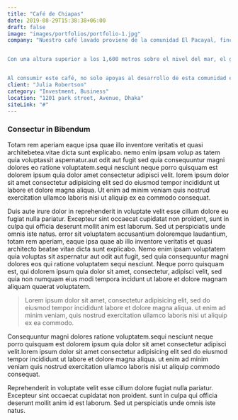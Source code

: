 ```yaml
---
title: "Café de Chiapas"
date: 2019-08-29T15:38:38+06:00
draft: false
image: "images/portfolios/portfolio-1.jpg"
company: "Nuestro café lavado proviene de la comunidad El Pacayal, finca Morelia, la cual es propiedad de la familia Camposeco. Se encuentra en la frontera con Guatemala, rodeada por abundante naturaleza, y con lluvias durante todo el año.


Con una altura superior a los 1,600 metros sobre el nivel del mar, el grano adquiere notas frutales que nos recuerdan a la naranja y al durazno. Las principales variedades del grano son: bourbon, catuaí, oro azteca, geisha y márago.


Al consumir este café, no solo apoyas al desarrollo de esta comunidad en la sierra chiapaneca, sino que además contribuyes a seguir dando trabajo a familias de Guatemala que también son empleadas."
client: "Julia Robertson"
category: "Investment, Business"
location: "1201 park street, Avenue, Dhaka"
siteLink: "#"
---
```


### Consectur in Bibendum
          
Totam rem aperiam eaque ipsa quae illo inventore veritatis et quasi architebetea.vitae dicta sunt
explicabo.
nemo enim ipsam volup as tatem quia voluptassit aspernatur.aut odit aut fugit sed quia consequuntur
magni dolores eo ratione voluptatem.sequi nesciunt neque porro quisquam est dolorem ipsum quia dolor
amet consectetur adipisci velit. lorem ipsum dolor sit amet consectetur adipisicing elit sed do eiusmod
tempor incididunt ut labore et dolore magna aliqua. Ut enim ad minim veniam quis nostrud exercitation
ullamco laboris nisi ut aliquip ex ea commodo consequat.

Duis aute irure dolor in reprehenderit in voluptate velit esse cillum dolore eu fugiat nulla pariatur.
Excepteur sint occaecat cupidatat non proident, sunt in culpa qui officia deserunt mollit anim est
laborum. Sed ut perspiciatis unde omnis iste natus. error sit voluptatem accusantium doloremque laudantium,
totam rem aperiam, eaque ipsa quae ab illo inventore veritatis et quasi architecto beatae vitae dicta
sunt explicabo. Nemo enim ipsam voluptatem quia voluptas sit aspernatur aut odit aut fugit, sed quia
consequuntur magni dolores eos qui ratione voluptatem sequi nesciunt. Neque porro quisquam est, qui
dolorem ipsum quia dolor sit amet, consectetur, adipisci velit, sed quia non numquam eius modi tempora
incidunt ut labore et dolore magnam aliquam quaerat voluptatem.


>Lorem ipsum dolor sit amet, consectetur adipisicing elit, sed do eiusmod tempor incididunt labore et dolore magna aliqua. ut enim ad minim veniam, quis nostrud exercitation ullamco laboris nisi ut aliquip ex ea commodo.
          
Consequuntur magni dolores ratione voluptatem.sequi nesciunt neque porro quisquam est dolorem ipsum quia
dolor sit amet consectetur adipisci velit.lorem ipsum dolor sit amet consectetur adipisicing elit
sed do eiusmod tempor incididunt ut labore et dolore magna aliqua. ut enim ad minim veniam quis nostrud
exercitation ullamco laboris nisi ut aliquip commodo consequat. 

Reprehenderit in voluptate velit esse cillum dolore fugiat nulla pariatur. Excepteur sint occaecat
cupidatat
non proident. sunt in culpa qui officia deserunt mollit anim id est laborum. Sed ut perspiciatis
unde omnis iste natus.